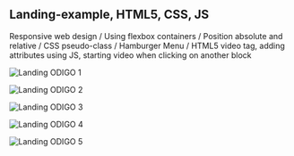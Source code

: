 ## Landing-example, HTML5, CSS, JS
Responsive web design /
Using flexbox containers /
Position absolute and relative /
CSS pseudo-class /
Hamburger Menu /
HTML5 video tag, adding attributes using JS, starting video when clicking on another block

![Landing ODIGO 1](https://user-images.githubusercontent.com/119622477/206186509-b288e6c5-0e7a-4bbb-9804-970e286a7d13.png)

![Landing ODIGO 2](https://user-images.githubusercontent.com/119622477/206186490-f93ad0db-be76-4d98-9961-f2bd2360709a.png)

![Landing ODIGO 3](https://user-images.githubusercontent.com/119622477/206186420-9911c9b8-e529-438c-b5db-13a93b5cef2e.png)

![Landing ODIGO 4](https://user-images.githubusercontent.com/119622477/206186408-a05e3b66-6cb7-4ba7-a29a-da2900278873.png)

![Landing ODIGO 5](https://user-images.githubusercontent.com/119622477/206186220-85034320-398f-4dbd-8835-14bee8a7c56f.png)

